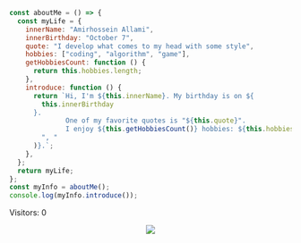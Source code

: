 ```js
const aboutMe = () => {
  const myLife = {
    innerName: "Amirhossein Allami",
    innerBirthday: "October 7",
    quote: "I develop what comes to my head with some style",
    hobbies: ["coding", "algorithm", "game"],
    getHobbiesCount: function () {
      return this.hobbies.length;
    },
    introduce: function () {
      return `Hi, I'm ${this.innerName}. My birthday is on ${
        this.innerBirthday
      }.
              One of my favorite quotes is "${this.quote}".
              I enjoy ${this.getHobbiesCount()} hobbies: ${this.hobbies.join(
        ", "
      )}.`;
    },
  };
  return myLife;
};
const myInfo = aboutMe();
console.log(myInfo.introduce());
```

Visitors: 0

<div align="center">
  <img src="https://skillicons.dev/icons?i=html,css,js,tailwind,bootstrap,regex,git,wordpress"/> 
</div>
